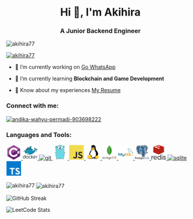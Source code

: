 <h1 align="center">Hi 👋, I'm Akihira</h1>
<h3 align="center">A Junior Backend Engineer</h3>

<p align="left"> <img src="https://komarev.com/ghpvc/?username=akihira77&label=Profile%20views&color=0e75b6&style=flat" alt="akihira77" /> </p>

<p align="left"> <a href="https://github.com/ryo-ma/github-profile-trophy"><img src="https://github-profile-trophy.vercel.app/?username=akihira77&theme=tokyonight" alt="akihira77" /></a> </p>

- 🔭 I’m currently working on [Go WhatsApp](https://github.com/Akihira77/go-whatsapp)

- 🌱 I’m currently learning **Blockchain and Game Development**

- 📄 Know about my experiences [My Resume](https://drive.google.com/file/d/1chAc-h8B58uShiRrCc8CF4NUVXC1xTrx/view?usp=sharing)

<h3 align="left">Connect with me:</h3>
<p align="left">
<a href="https://linkedin.com/in/andika-wahyu-permadi-903698222" target="blank"><img align="center" src="https://raw.githubusercontent.com/rahuldkjain/github-profile-readme-generator/master/src/images/icons/Social/linked-in-alt.svg" alt="andika-wahyu-permadi-903698222" height="30" width="40" /></a>
</p>

<h3 align="left">Languages and Tools:</h3>
<p align="left"> <a href="https://www.w3schools.com/cs/" target="_blank" rel="noreferrer"> <img src="https://raw.githubusercontent.com/devicons/devicon/master/icons/csharp/csharp-original.svg" alt="csharp" width="40" height="40"/> </a> <a href="https://www.docker.com/" target="_blank" rel="noreferrer"> <img src="https://raw.githubusercontent.com/devicons/devicon/master/icons/docker/docker-original-wordmark.svg" alt="docker" width="40" height="40"/> </a> <a href="https://git-scm.com/" target="_blank" rel="noreferrer"> <img src="https://www.vectorlogo.zone/logos/git-scm/git-scm-icon.svg" alt="git" width="40" height="40"/> </a> <a href="https://golang.org" target="_blank" rel="noreferrer"> <img src="https://raw.githubusercontent.com/devicons/devicon/master/icons/go/go-original.svg" alt="go" width="40" height="40"/> </a> <a href="https://developer.mozilla.org/en-US/docs/Web/JavaScript" target="_blank" rel="noreferrer"> <img src="https://raw.githubusercontent.com/devicons/devicon/master/icons/javascript/javascript-original.svg" alt="javascript" width="40" height="40"/> </a> <a href="https://www.linux.org/" target="_blank" rel="noreferrer"> <img src="https://raw.githubusercontent.com/devicons/devicon/master/icons/linux/linux-original.svg" alt="linux" width="40" height="40"/> </a> <a href="https://www.mongodb.com/" target="_blank" rel="noreferrer"> <img src="https://raw.githubusercontent.com/devicons/devicon/master/icons/mongodb/mongodb-original-wordmark.svg" alt="mongodb" width="40" height="40"/> </a> <a href="https://www.mysql.com/" target="_blank" rel="noreferrer"> <img src="https://raw.githubusercontent.com/devicons/devicon/master/icons/mysql/mysql-original-wordmark.svg" alt="mysql" width="40" height="40"/> </a> <a href="https://www.postgresql.org" target="_blank" rel="noreferrer"> <img src="https://raw.githubusercontent.com/devicons/devicon/master/icons/postgresql/postgresql-original-wordmark.svg" alt="postgresql" width="40" height="40"/> </a> <a href="https://redis.io" target="_blank" rel="noreferrer"> <img src="https://raw.githubusercontent.com/devicons/devicon/master/icons/redis/redis-original-wordmark.svg" alt="redis" width="40" height="40"/> </a> <a href="https://www.sqlite.org/" target="_blank" rel="noreferrer"> <img src="https://www.vectorlogo.zone/logos/sqlite/sqlite-icon.svg" alt="sqlite" width="40" height="40"/> </a> <a href="https://www.typescriptlang.org/" target="_blank" rel="noreferrer"> <img src="https://raw.githubusercontent.com/devicons/devicon/master/icons/typescript/typescript-original.svg" alt="typescript" width="40" height="40"/> </a> </p>

<p><img align="left" src="https://github-readme-stats.vercel.app/api/top-langs?username=akihira77&show_icons=true&locale=en&layout=compact&theme=tokyonight" alt="akihira77" /></p>

<p>&nbsp;<img align="center" src="https://github-readme-stats.vercel.app/api?username=akihira77&show_icons=true&locale=en&theme=tokyonight" alt="akihira77" /></p>

<p><img align="center" src="https://github-readme-streak-stats.herokuapp.com?user=Akihira77&theme=tokyonight" alt="GitHub Streak" /></p>

![LeetCode Stats](https://leetcard.jacoblin.cool/user9634VO?theme=catppuccinMocha&font=Farsan&ext=heatmap)
